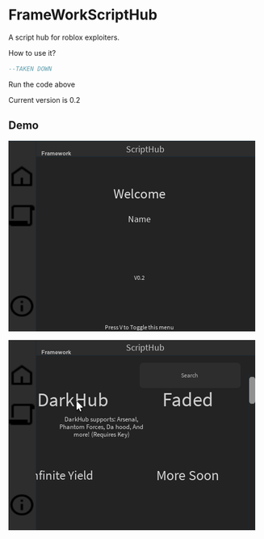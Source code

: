 
# FrameWorkScriptHub

A script hub for roblox exploiters.

How to use it?


``` lua
--TAKEN DOWN
```

Run the code above

Current version is 0.2
## Demo

![Logo](https://github.com/FrameWorkRBLX/FrameWorkScriptHub/raw/main/icons/pic1.png)

![Logo](https://github.com/FrameWorkRBLX/FrameWorkScriptHub/raw/main/icons/pic2.png)
